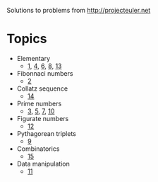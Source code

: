 Solutions to problems from http://projecteuler.net

# Topics

* Elementary
  * [1](https://projecteuler.net/problem=1),
    [4](https://projecteuler.net/problem=4),
    [6](https://projecteuler.net/problem=6),
    [8](https://projecteuler.net/problem=8),
    [13](https://projecteuler.net/problem=13)
* Fibonnaci numbers
  * [2](https://projecteuler.net/problem=2)
* Collatz sequence
  * [14](https://projecteuler.net/problem=14)
* Prime numbers
  * [3](https://projecteuler.net/problem=3),
    [5](https://projecteuler.net/problem=5),
    [7](https://projecteuler.net/problem=7),
    [10](https://projecteuler.net/problem=10)
* Figurate numbers
  * [12](https://projecteuler.net/problem=12)
* Pythagorean triplets
  * [9](https://projecteuler.net/problem=9)
* Combinatorics
  * [15](https://projecteuler.net/problem=15)
* Data manipulation
  * [11](https://projecteuler.net/problem=11)
